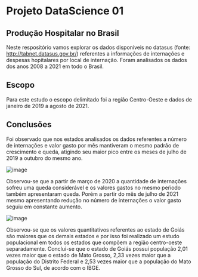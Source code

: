# Projeto DataScience 01
## Produção Hospitalar no Brasil

Neste respositório vamos explorar os dados disponiveis no datasus (fonte: http://tabnet.datasus.gov.br/) referentes a informações de internações e despesas hopitalares por local de internação. 
Foram analisados os dados dos anos 2008 a 2021 em todo o Brasil.

## Escopo

Para este estudo o escopo delimitado foi a região Centro-Oeste e dados de janeiro de 2019 a agosto de 2021.

## Conclusões

Foi observado que nos estados analisados os dados referentes a número de internações e valor gasto por mês mantiveram o mesmo padrão de crescimento e queda, atigindo seu maior pico entre os meses de julho de 2019 a outubro do mesmo ano. 

![image](https://user-images.githubusercontent.com/87903140/141662625-27c96202-52b7-4df1-aa85-06e0943a2eca.png)

Observou-se que a partir de março de 2020 a quantidade de internações sofreu uma queda considerável e os valores gastos no mesmo peŕiodo também apresentaram queda. Porém a partir do mês de julho de 2021 mesmo apresentando redução  no número de internações o valor gasto seguiu em constante aumento.

![image](https://user-images.githubusercontent.com/87903140/141662630-75b5c23b-6e18-481d-9f64-c7af643c01df.png)

Observou-se que os valores quantitativos referentes ao estado de Goiás são maiores que os demais estados e por isso foi realizado um estudo populacional em todos os estados que compõem a região centro-oeste separadamente. 
Conclui-se que o estado de Goiás possui população 2,01 vezes maior que o estado de Mato Grosso, 2,33 vezes maior que a população do Distrito Federal e 2,53 vezes maior que a população do Mato Grosso do Sul, de acordo com o IBGE.
